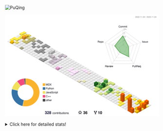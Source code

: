 ![PuQing](https://user-images.githubusercontent.com/27223114/171565019-9a56fae6-b08b-421f-99db-7e830da42371.png)

![](./profile-3d-contrib/profile-season-animate.svg)

<details>
<summary>Click here for detailed stats!</summary>

<!--START_SECTION:waka-->
![Lines of code](https://img.shields.io/badge/From%20Hello%20World%20I%27ve%20Written-918.0%20thousand%20lines%20of%20code-blue)

**🐱 My GitHub Data** 

> 📦 259.2 kB Used in GitHub's Storage 
 > 
> 🏆 306 Contributions in the Year 2023
 > 
> 🚫 Not Opted to Hire
 > 
> 📜 37 Public Repositories 
 > 
> 🔑 27 Private Repositories 
 > 
**I'm an Early 🐤** 

```text
🌞 Morning                563 commits         ████░░░░░░░░░░░░░░░░░░░░░   15.54 % 
🌆 Daytime                1782 commits        ████████████░░░░░░░░░░░░░   49.17 % 
🌃 Evening                448 commits         ███░░░░░░░░░░░░░░░░░░░░░░   12.36 % 
🌙 Night                  831 commits         ██████░░░░░░░░░░░░░░░░░░░   22.93 % 
```


📊 **This Week I Spent My Time On** 

```text
💬 Programming Languages: 
Markdown                 15 hrs 44 mins      █████████████████████████   98.56 % 
Python                   13 mins             ░░░░░░░░░░░░░░░░░░░░░░░░░   01.44 % 

🔥 Editors: 
Obsidian                 15 hrs 44 mins      █████████████████████████   98.56 % 
VS Code                  13 mins             ░░░░░░░░░░░░░░░░░░░░░░░░░   01.44 % 

💻 Operating System: 
Windows                  15 hrs 44 mins      █████████████████████████   98.56 % 
Linux                    13 mins             ░░░░░░░░░░░░░░░░░░░░░░░░░   01.44 % 
```


<!--END_SECTION:waka-->
</details>

